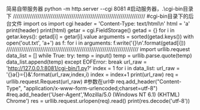 简易自带服务器
python -m http.server --cgi 8081 #启动服务器，.\cgi-bin目录下
//////////////////////////////////////////////////////////////////////
#cgi-bin目录下的后台文件
import os
import cgi
header = 'Content-Type: text/html\n'
html = 'a'
print(header)
print(html)
getar = cgi.FieldStorage()
getad = {}
for i in getar.keys():
    getad[i] = getar[i].value
arguments = sorted(getad.keys())
with open('out.txt', 'a+') as f:
    for i in arguments:
        f.write('{}\n'.format(getad[i]))
//////////////////////////////////////////////////////////////////////
import urllib.request
data_list = []
while True:
    try:
        temp = input()
        temp = urllib.parse.quote(temp)
        data_list.append(temp)
    except EOFError:
        break
url_raw = 'http://127.0.0.1:8081/cgi-bin/1.py?'
index = 1
for i in data_list:
    url_raw = '{}a{}={}&'.format(url_raw,index,i)
    index = index+1
print(url_raw)
req = urllib.request.Request(url_raw) #参数在url中
req.add_header("Content-Type", "application/x-www-form-urlencoded;charset=utf-8")
#req.add_header('User-Agent','Mozilla/5.0 (Windows NT 6.1) (KHTML) Chrome')
res = urllib.request.urlopen(req).read()
print(res.decode('utf-8'))
